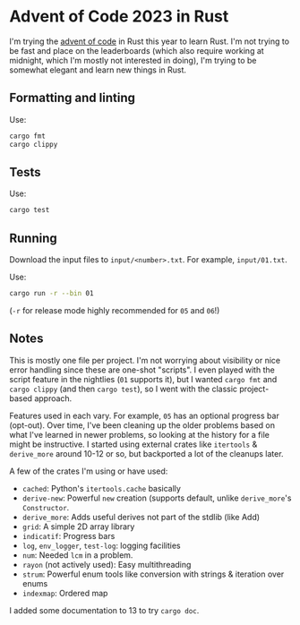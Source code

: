 # Advent of Code 2023 in Rust

I'm trying the [advent of code](https://adventofcode.com/2023) in Rust this
year to learn Rust. I'm not trying to be fast and place on the leaderboards
(which also require working at midnight, which I'm mostly not interested in
doing), I'm trying to be somewhat elegant and learn new things in Rust.

## Formatting and linting

Use:

```bash
cargo fmt
cargo clippy
```

## Tests

Use:

```bash
cargo test
```

## Running

Download the input files to `input/<number>.txt`. For example, `input/01.txt`.

Use:

```bash
cargo run -r --bin 01
```

(`-r` for release mode highly recommended for `05` and `06`!)


## Notes

This is mostly one file per project. I'm not worrying about visibility or nice
error handling since these are one-shot "scripts". I even played with the script
feature in the nightlies (`01` supports it), but I wanted `cargo fmt` and
`cargo clippy` (and then `cargo test`), so I went with the classic project-based
approach.

Features used in each vary. For example, `05` has an optional progress bar
(opt-out). Over time, I've been cleaning up the older problems based on what
I've learned in newer problems, so looking at the history for a file might be
instructive.  I started using external crates like `itertools` & `derive_more`
around 10-12 or so, but backported a lot of the cleanups later.

A few of the crates I'm using or have used:

- `cached`: Python's `itertools.cache` basically
- `derive-new`: Powerful `new` creation (supports default, unlike `derive_more`'s `Constructor`.
- `derive_more`: Adds useful derives not part of the stdlib (like Add)
- `grid`: A simple 2D array library
- `indicatif`: Progress bars
- `log`, `env_logger`, `test-log`: logging facilities
- `num`: Needed `lcm` in a problem.
- `rayon` (not actively used): Easy multithreading
- `strum`: Powerful enum tools like conversion with strings & iteration over enums
- `indexmap`: Ordered map

I added some documentation to 13 to try `cargo doc`.
